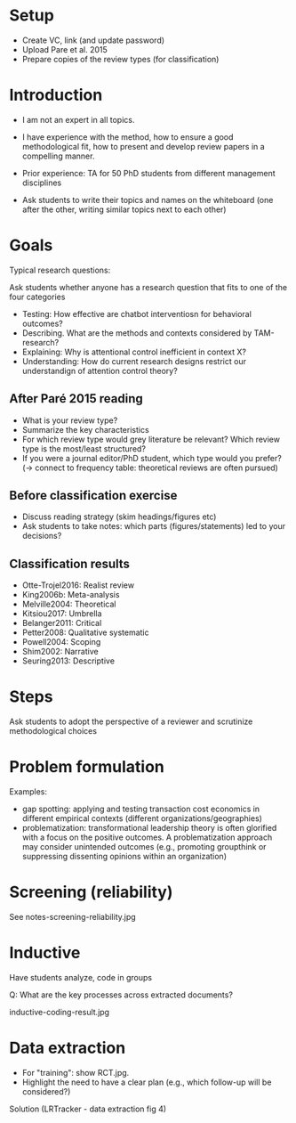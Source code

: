 
# Setup

- Create VC, link (and update password)
- Upload Pare et al. 2015
- Prepare copies of the review types (for classification)

# Introduction

- I am not an expert in all topics. 
- I have experience with the method, how to ensure a good methodological fit, how to present and develop review papers in a compelling manner.
- Prior experience: TA for 50 PhD students from different management disciplines

- Ask students to write their topics and names on the whiteboard (one after the other, writing similar topics next to each other)

# Goals

Typical research questions:

Ask students whether anyone has a research question that fits to one of the four categories

- Testing: How effective are chatbot interventiosn for behavioral outcomes?
- Describing. What are the methods and contexts considered by TAM-research?
- Explaining: Why is attentional control inefficient in context X?
- Understanding: How do current research designs restrict our understandign of attention control theory?


## After Paré 2015 reading

- What is your review type?
- Summarize the key characteristics
- For which review type would grey literature be relevant? Which review type is the most/least structured?
- If you were a journal editor/PhD student, which type would you prefer? (-> connect to frequency table: theoretical reviews are often pursued)


## Before classification exercise

- Discuss reading strategy (skim headings/figures etc)
- Ask students to take notes: which parts (figures/statements) led to your decisions?


## Classification results

- Otte-Trojel2016: Realist review
- King2006b: Meta-analysis
- Melville2004: Theoretical
- Kitsiou2017: Umbrella
- Belanger2011: Critical
- Petter2008: Qualitative systematic
- Powell2004: Scoping
- Shim2002: Narrative
- Seuring2013: Descriptive


# Steps

Ask students to adopt the perspective of a reviewer and scrutinize methodological choices


# Problem formulation

Examples:

- gap spotting: applying and testing transaction cost economics in different empirical contexts (different organizations/geographies)
- problematization: transformational leadership theory is often glorified with a focus on the positive outcomes. A problematization approach may consider unintended outcomes (e.g., promoting groupthink or suppressing dissenting opinions within an organization)


# Screening (reliability)

See notes-screening-reliability.jpg

# Inductive

Have students analyze, code in groups

Q: What are the key processes across extracted documents?

inductive-coding-result.jpg

# Data extraction

- For "training": show RCT.jpg.
- Highlight the need to have a clear plan (e.g., which follow-up will be considered?)

Solution (LRTracker - data extraction fig 4)


